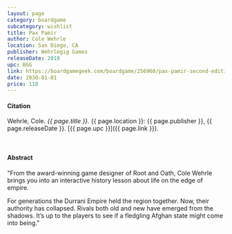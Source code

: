 ```yaml
---
layout: page
category: boardgame
subcategory: wishlist
title: Pax Pamir
author: Cole Wehrle
location: San Diego, CA
publisher: Wehrlegig Games
releaseDate: 2019
upc: BGG
link: https://boardgamegeek.com/boardgame/256960/pax-pamir-second-edition
date: 2030-01-01
price: 118
---
```


#### Citation

Wehrle, Cole. *{{ page.title }}.* {{ page.location }}: {{ page.publisher }}, {{ page.releaseDate }}. [{{ page.upc }}]({{ page.link }}).

<br>


#### Abstract

"From the award-winning game designer of Root and Oath, Cole Wehrle brings you into an interactive history lesson about life on the edge of empire.

For generations the Durrani Empire held the region together. Now, their authority has collapsed. Rivals both old and new have emerged from the shadows. It’s up to the players to see if a fledgling Afghan state might come into being."
